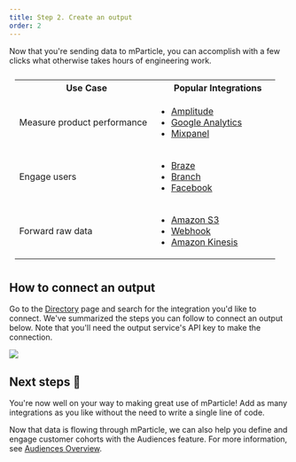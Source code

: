 ```yaml
---
title: Step 2. Create an output
order: 2
---
```


Now that you're sending data to mParticle, you can accomplish with a few clicks what otherwise takes hours of engineering work.

<table style="width:100%; padding:10px;">
  <tr>
    <th style="padding-left: 20px;">Use Case</th>
    <th style="padding-left: 40px;">Popular Integrations</th>
    <th></th>
  </tr>
  <tr>
    <td>Measure product performance</td>
    <td><ul><li><a href="https://www.amplitude.com" target="_blank">Amplitude</a></li><li><a href="https://analytics.google.com" target="_blank">Google Analytics</a></li><li><a href="https://mixpanel.com" target="_blank">Mixpanel</a></li></ul></td>
    <td></td>
  </tr>
  <tr>
    <td>Engage users</td>
    <td><ul><li><a href="https://braze.com" target="_blank">Braze</a></li><li><a href="https://branch.io" target="_blank">Branch</a></li><li><a href="https://www.facebook.com/business/ads" target="_blank">Facebook</a></li></ul></td>
    <td></td>
  </tr>
  <tr>
    <td>Forward raw data</td>
    <td><ul><li><a href="https://aws.amazon.com/s3/" target="_blank">Amazon S3</a></li><li><a href="https://en.wikipedia.org/wiki/Webhook" target="_blank">Webhook</a></li><li><a href="https://aws.amazon.com/kinesis/" target="_blank">Amazon Kinesis</a></li></ul></td>
    <td></td>
  </tr>
</table>

## How to connect an output

Go to the [Directory](https://app.mparticle.com/directory) page and search for the integration you'd like to connect. We've summarized the steps you can follow to connect an output below. Note that you'll need the output service's API key to make the connection.

   ![](/images/add_amplitude_output.gif)

## Next steps 🙌

You're now well on your way to making great use of mParticle! Add as many integrations as you like without the need to write a single line of code.

Now that data is flowing through mParticle, we can also help you define and engage customer cohorts with the Audiences feature. For more information, see [Audiences Overview](/guides/platform-guide/audiences/overview/).